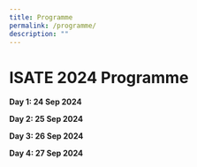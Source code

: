 ```yaml
---
title: Programme
permalink: /programme/
description: ""
---
```

# ISATE 2024 Programme


**Day 1: 24 Sep 2024**


**Day 2: 25 Sep 2024**


**Day 3: 26 Sep 2024**


**Day 4: 27 Sep 2024**
